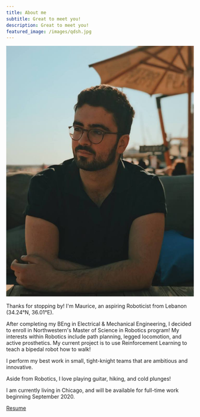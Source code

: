 ```yaml
---
title: About me
subtitle: Great to meet you!
description: Great to meet you!
featured_image: /images/qdsh.jpg
---
```

![me](/images/me.jpg)

Thanks for stopping by! I'm Maurice, an aspiring Roboticist from Lebanon (34.24°N, 36.01°E). 

After completing my BEng in Electrical & Mechanical Engineering, I decided to enroll in Northwestern's Master of Science in Robotics program! My interests within Robotics include path planning, legged locomotion, and active prosthetics. My current project is to use Reinforcement Learning to teach a bipedal robot how to walk!

I perform my best work in small, tight-knight teams that are ambitious and innovative. 

Aside from Robotics, I love playing guitar, hiking, and cold plunges! 

I am currently living in Chicago, and will be available for full-time work beginning September 2020.

<a href="https://moribots.github.io/images/MR.pdf" class="button button--large" download="MR.pdf">Resume</a>